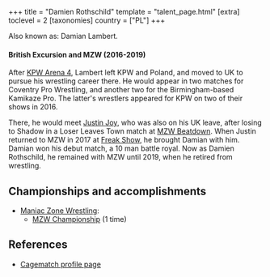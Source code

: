 +++
title = "Damien Rothschild"
template = "talent_page.html"
[extra]
toclevel = 2
[taxonomies]
country = ["PL"]
+++

Also known as: Damian Lambert.

#### British Excursion and MZW (2016-2019)

After [KPW Arena 4](@/e/kpw/2016-11-26-kpw-arena-4.md), Lambert left KPW and Poland, and moved to UK to pursue his wrestling career there.
He would appear in two matches for Coventry Pro Wrestling, and another two for the Birmingham-based Kamikaze Pro. The latter's wrestlers appeared for KPW on two of their shows in 2016.

There, he would meet [Justin Joy](@/w/justin-joy.md), who was also on his UK leave, after losing to Shadow in a Loser Leaves Town match at [MZW Beatdown](@/e/mzw/2016-05-14-mzw-beatdown.md).
When Justin returned to MZW in 2017 at [Freak Show](@/e/mzw/2017-12-02-mzw-freak-show.md), he brought Damian with him. Damian won his debut match, a 10 man battle royal. Now as Damien Rothschild, he remained with MZW until 2019, when he retired from wrestling.

## Championships and accomplishments

* [Maniac Zone Wrestling](@/o/mzw.md):
  - [MZW Championship](@/c/mzw-championship.md) (1 time)

## References

* [Cagematch profile page](https://www.cagematch.net/?id=2&nr=24642)

